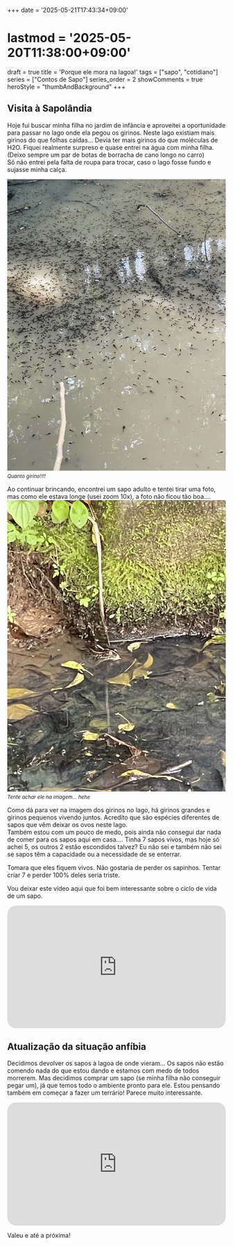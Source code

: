 +++
date = '2025-05-21T17:43:34+09:00'
# lastmod = '2025-05-20T11:38:00+09:00'
draft = true
title = 'Porque ele mora na lagoa!'
tags = ["sapo", "cotidiano"]
series = ["Contos de Sapo"]
series_order = 2
showComments = true
heroStyle = "thumbAndBackground"
+++

## Visita à Sapolândia

Hoje fui buscar minha filha no jardim de infância e aproveitei a oportunidade para passar no lago onde ela pegou os girinos. Neste lago existiam mais girinos do que folhas caídas... Devia ter mais girinos do que moléculas de H2O. Fiquei realmente surpreso e quase entrei na água com minha filha. (Deixo sempre um par de botas de borracha de cano longo no carro)<br>
Só não entrei pela falta de roupa para trocar, caso o lago fosse fundo e sujasse minha calça.

![Lago cheio de girino](girinos_na_lagoa.jpg)
<small>*Quanto girino!!!!*</small>

Ao continuar brincando, encontrei um sapo adulto e tentei tirar uma foto, mas como ele estava longe (usei zoom 10x), a foto não ficou tão boa....
![Sapo Cururu](sapo_adulto.jpg)
<small>*Tente achar ele na imagem... hehe*</small>

Como dá para ver na imagem dos girinos no lago, há girinos grandes e girinos pequenos vivendo juntos. Acredito que são espécies diferentes de sapos que vêm deixar os ovos neste lago. <br>
Também estou com um pouco de medo, pois ainda não consegui dar nada de comer para os sapos aqui em casa.... Tinha 7 sapos vivos, mas hoje só achei 5, os outros 2 estão escondidos talvez?
Eu não sei e também não sei se sapos têm a capacidade ou a necessidade de se enterrar. <br>

Tomara que eles fiquem vivos. Não gostaria de perder os sapinhos. Tentar criar 7 e perder 100% deles seria triste.

Vou deixar este vídeo aqui que foi bem interessante sobre o ciclo de vida de um sapo.
<div style="position: relative; padding-bottom: 56.25%; height: 0; overflow: hidden; border-radius: 20px;">
  <iframe
    src="https://www.youtube.com/embed/QhAaEuMe39s?si=_rSgQOHq7aA3AOmZ"
    frameborder="0"
    allow="accelerometer; autoplay; clipboard-write; encrypted-media; gyroscope; picture-in-picture"
    allowfullscreen
    style="position: absolute; top: 0; left: 0; width: 100%; height: 100%; border-radius: 20px;">
  </iframe>
</div>

## Atualização da situação anfíbia
Decidimos devolver os sapos à lagoa de onde vieram...
Os sapos não estão comendo nada do que estou dando e estamos com medo de todos morrerem.
Mas decidimos comprar um sapo (se minha filha não conseguir pegar um), já que temos todo o ambiente pronto para ele.
Estou pensando também em começar a fazer um terrário! Parece muito interessante.
<div style="position: relative; padding-bottom: 56.25%; height: 0; overflow: hidden; border-radius: 20px;">
  <iframe
    src="https://www.youtube.com/embed/-85D32hUvvs?si=WBUYPIHnho-ghDQt"
    frameborder="0"
    allow="accelerometer; autoplay; clipboard-write; encrypted-media; gyroscope; picture-in-picture"
    allowfullscreen
    style="position: absolute; top: 0; left: 0; width: 100%; height: 100%; border-radius: 20px;">
  </iframe>
</div>


Valeu e até a próxima!